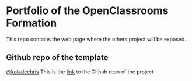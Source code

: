 # Portfolio of the OpenClassrooms Formation

This repo contains the web page where the others project will be exposed.

## Github repo of the template
[@koladechris](https://www.twitter.com/koladechris)
This is the [link](https://github.com/Ksound22/developer-portfolio) to the Github repo of the project



